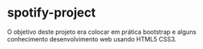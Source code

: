 # spotify-project
O objetivo deste projeto era colocar em prática bootstrap e alguns conhecimento  desenvolvimento web usando HTML5 CSS3.
